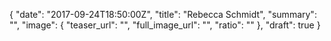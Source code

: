 {
  "date": "2017-09-24T18:50:00Z",
  "title": "Rebecca Schmidt",
  "summary": "",
  "image": {
    "teaser_url": "",
    "full_image_url": "",
    "ratio": ""
  },
  "draft": true
}
